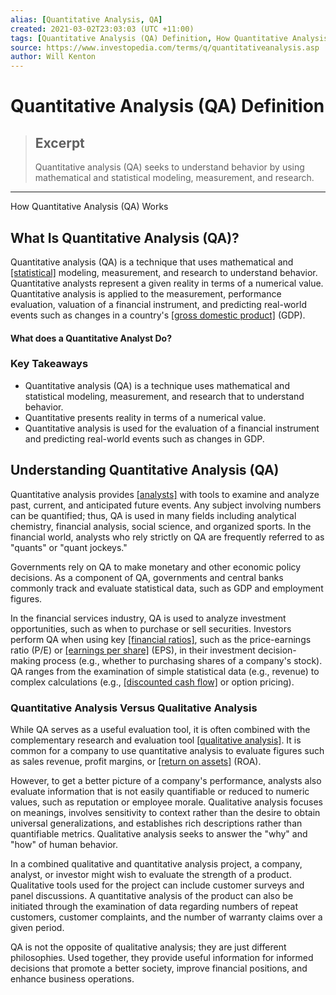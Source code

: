 ```yaml
---
alias: [Quantitative Analysis, QA]
created: 2021-03-02T23:03:03 (UTC +11:00)
tags: [Quantitative Analysis (QA) Definition, How Quantitative Analysis (QA) Works]
source: https://www.investopedia.com/terms/q/quantitativeanalysis.asp
author: Will Kenton
---
```


# Quantitative Analysis (QA) Definition

> ## Excerpt
> Quantitative analysis (QA) seeks to understand behavior by using mathematical and statistical modeling, measurement, and research.

---

How Quantitative Analysis (QA) Works
## What Is Quantitative Analysis (QA)?

Quantitative analysis (QA) is a technique that uses mathematical and [[statistical]](https://www.investopedia.com/terms/s/statistics.asp) modeling, measurement, and research to understand behavior. Quantitative analysts represent a given reality in terms of a numerical value. Quantitative analysis is applied to the measurement, performance evaluation, valuation of a financial instrument, and predicting real-world events such as changes in a country's [[gross domestic product]](https://www.investopedia.com/terms/g/gdp.asp) (GDP).

#### What does a Quantitative Analyst Do?

### Key Takeaways

-   Quantitative analysis (QA) is a technique uses mathematical and statistical modeling, measurement, and research that to understand behavior.
-   Quantitative presents reality in terms of a numerical value.
-   Quantitative analysis is used for the evaluation of a financial instrument and predicting real-world events such as changes in GDP.

## Understanding Quantitative Analysis (QA)

Quantitative analysis provides [[analysts]](https://www.investopedia.com/terms/a/analyst.asp) with tools to examine and analyze past, current, and anticipated future events. Any subject involving numbers can be quantified; thus, QA is used in many fields including analytical chemistry, financial analysis, social science, and organized sports. In the financial world, analysts who rely strictly on QA are frequently referred to as "quants" or "quant jockeys."

Governments rely on QA to make monetary and other economic policy decisions. As a component of QA, governments and central banks commonly track and evaluate statistical data, such as GDP and employment figures.

In the financial services industry, QA is used to analyze investment opportunities, such as when to purchase or sell securities. Investors perform QA when using key [[financial ratios]](https://www.investopedia.com/financial-ratios-4689817), such as the price-earnings ratio (P/E) or [[earnings per share]](https://www.investopedia.com/terms/e/eps.asp) (EPS), in their investment decision-making process (e.g., whether to purchasing shares of a company's stock). QA ranges from the examination of simple statistical data (e.g., revenue) to complex calculations (e.g., [[discounted cash flow]](https://www.investopedia.com/terms/d/dcf.asp) or option pricing).

### Quantitative Analysis Versus Qualitative Analysis

While QA serves as a useful evaluation tool, it is often combined with the complementary research and evaluation tool [[qualitative analysis]](https://www.investopedia.com/terms/q/qualitativeanalysis.asp). It is common for a company to use quantitative analysis to evaluate figures such as sales revenue, profit margins, or [[return on assets]](https://www.investopedia.com/terms/r/returnonassets.asp) (ROA).

However, to get a better picture of a company's performance, analysts also evaluate information that is not easily quantifiable or reduced to numeric values, such as reputation or employee morale. Qualitative analysis focuses on meanings, involves sensitivity to context rather than the desire to obtain universal generalizations, and establishes rich descriptions rather than quantifiable metrics. Qualitative analysis seeks to answer the "why" and "how" of human behavior.

In a combined qualitative and quantitative analysis project, a company, analyst, or investor might wish to evaluate the strength of a product. Qualitative tools used for the project can include customer surveys and panel discussions. A quantitative analysis of the product can also be initiated through the examination of data regarding numbers of repeat customers, customer complaints, and the number of warranty claims over a given period.

QA is not the opposite of qualitative analysis; they are just different philosophies. Used together, they provide useful information for informed decisions that promote a better society, improve financial positions, and enhance business operations.
